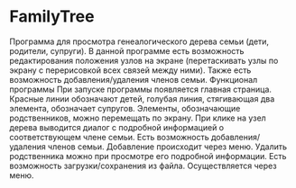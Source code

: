 # FamilyTree

Программа для просмотра генеалогического дерева семьи (дети, родители, супруги). В
данной программе есть возможность редактирования положения узлов на экране
(перетаскивать узлы по экрану с перерисовкой всех связей между ними). Также есть
возможность добавления/удаления членов семьи.
Функционал программы
При запуске программы появляется главная страница.
Красные линии обозначают детей, голубая линия, стягивающая два элемента,
обозначает супругов.
Элементы, обозначающие родственников, можно перемещать по экрану.
При клике на узел дерева выводится диалог с подробной информацией о
соответствующем члене семьи.
Есть возможность добавления/удаления членов семьи. Добавление происходит
через меню. Удалить родственника можно при просмотре его
подробной информации.
Есть возможность загрузки/сохранения из файла. Осуществляется через меню.
